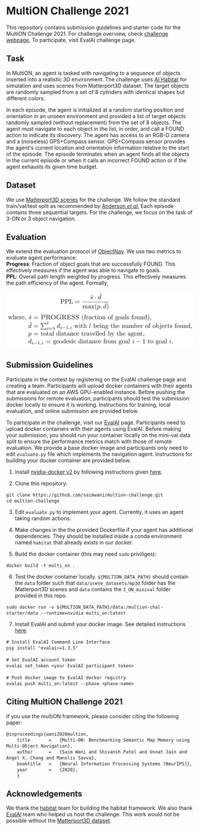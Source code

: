 # MultiON Challenge 2021

This repository contains submission guidelines and starter code for the MultiON Challenge 2021. For challenge overview, check [challenge webpage](http://aspis.cmpt.sfu.ca/projects/multion/). To participate, visit EvalAI challenge page.

## Task

In MultiON, an agent is tasked with navigating to a sequence of objects inserted into a realistic 3D environment. The challenge uses [AI Habitat](https://aihabitat.org/) for simulation and uses scenes from Matterport3D dataset. The target objects are randomly sampled from a set of 8 cylinders with identical shapes but different colors. 

In each episode, the agent is initialized at a random starting position and orientation in an unseen environment and provided a 
list of target objects randomly sampled (without replacement) from the set of 8 objects. The agent must navigate to each object in the list, in order, and call a FOUND action to indicate its discovery. The agent has access to an RGB-D camera and a (noiseless) GPS+Compass sensor. GPS+Compass sensor provides the agent's current location and orientation information relative to the start of the episode. The episode terminates when an agent finds all the objects in the current episode or when it calls an incorrect FOUND action or if the agent exhausts its given time budget.


## Dataset
We use [Matterport3D scenes](https://niessner.github.io/Matterport/) for the challenge. We follow the standard train/val/test split as recommended by [Anderson *et al.*](https://arxiv.org/abs/1807.06757) Each episode contains three sequential targets. For the challenge, we focus on the task of 3-ON or 3 object navigation.

## Evaluation
We extend the evaluation protocol of [ObjectNav](https://arxiv.org/abs/2006.13171). We use two metrics to evaluate agent performance:  
**Progress**: Fraction of object goals that are successfully FOUND. This effectively measures if the agent was able to navigate to goals.  
**PPL**: Overall path length weighted by progress. This effectively measures the path efficiency of the agent. Formally, 

![PPL Formula](imgs/PPL.png "PPL Formula")

## Submission Guidelines 

Participate in the contest by registering on the EvalAI challenge page and creating a team. Participants will upload docker containers with their agents that are evaluated on an AWS GPU-enabled instance. Before pushing the submissions for remote evaluation, participants should test the submission docker locally to ensure it is working. Instructions for training, local evaluation, and online submission are provided below.



To participate in the challenge, visit our [EvalAI](https://staging.eval.ai/web/challenges/challenge-page/474/overview) page. Participants need to upload docker containers with their agents using EvalAI. Before making your submission, you should run your container locally on the mini-val data split to ensure the performance metrics match with those of remote evaluation. We provide a base docker image and participants only need to edit `evaluate.py` file which implements the navigation agent. Instructions for building your docker container are provided below.


1. Install [nvidia-docker v2](https://github.com/NVIDIA/nvidia-docker) by following instructions given [here](https://github.com/nvidia/nvidia-docker/wiki/Installation-(version-2.0)).

2. Clone this repository: 
```
git clone https://github.com/saimwani/multion-challenge.git
cd multion-challenge
```
3. Edit `evaluate.py` to implement your agent. Currently, it uses an agent taking random actions.

4. Make changes in the the provided Dockerfile if your agent has additional dependencies. They should be installed inside a conda environment named `habitat` that already exists in our docker. 

5. Build the docker container (this may need `sudo` priviliges):
```
docker build -t multi_on .
```

6. Test the docker container locally. `${MULTION_DATA_PATH}` should contain the `data` folder such that `data/scene_datasets/mp3d` folder has the Matterport3D scenes and `data` contains the `3_ON_minival` folder provided in this repo.  
```
sudo docker run -v ${MULTION_DATA_PATH}/data:/multion-chal-starter/data --runtime=nvidia multi_on:latest
```

7. Install EvalAI and submit your docker image. See detailed instructions [here](https://cli.eval.ai/).

```
# Install EvalAI Command Line Interface
pip install "evalai>=1.3.5"

# Set EvalAI account token
evalai set_token <your EvalAI participant token>

# Push docker image to EvalAI docker registry
evalai push multi_on:latest --phase <phase-name>
```

## Citing MultiON Challenge 2021
If you use the multiON framework, please consider citing the following paper:
```
@inproceedings{wani2020multion,
    title       =   {Multi-ON: Benchmarking Semantic Map Memory using Multi-Object Navigation},
    author      =   {Saim Wani and Shivansh Patel and Unnat Jain and Angel X. Chang and Manolis Savva},
    booktitle   =   {Neural Information Processing Systems (NeurIPS)},
    year        =   {2020},
    }
```

## Acknowledgements
We thank the [habitat](https://aihabitat.org/) team for building the habitat framework. We also thank [EvalAI](https://eval.ai/) team who helped us host the challenge. This work would not be possible without the [Matterport3D dataset](https://niessner.github.io/Matterport/).

